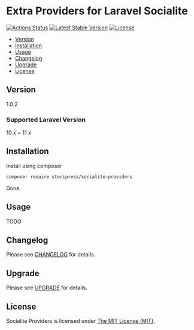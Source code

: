 # Extra Providers for Laravel Socialite

[![Actions Status](https://github.com/storipress/socialite-providers/workflows/Testing/badge.svg)](https://github.com/storipress/socialite-providers/actions)
[![Latest Stable Version](https://poser.pugx.org/storipress/socialite-providers/v/stable)](https://packagist.org/packages/storipress/socialite-providers)
[![License](https://poser.pugx.org/storipress/socialite-providers/license)](https://packagist.org/packages/storipress/socialite-providers)

- [Version](#version)
- [Installation](#installation)
- [Usage](#usage)
- [Changelog](#changelog)
- [Upgrade](#upgrade)
- [License](#license)

## Version

1.0.2

### Supported Laravel Version

10.x ~ 11.x

## Installation

Install using composer

```sh
composer require storipress/socialite-providers
```

Done.

## Usage

TODO

## Changelog

Please see [CHANGELOG](CHANGELOG.md) for details.

## Upgrade

Please see [UPGRADE](UPGRADE.md) for details.

## License

Socialite Providers is licensed under [The MIT License (MIT)](LICENSE).
